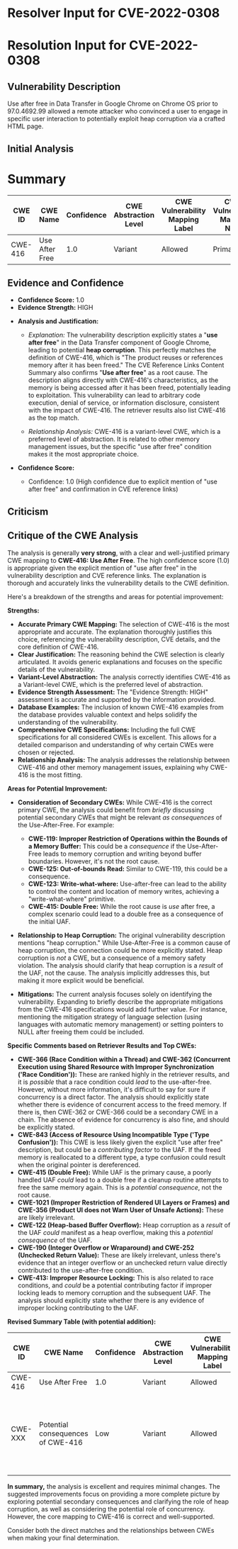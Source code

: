 # Resolver Input for CVE-2022-0308

# Resolution Input for CVE-2022-0308

## Vulnerability Description
Use after free in Data Transfer in Google Chrome on Chrome OS prior to 97.0.4692.99 allowed a remote attacker who convinced a user to engage in specific user interaction to potentially exploit heap corruption via a crafted HTML page.

## Initial Analysis
# Summary
| CWE ID | CWE Name | Confidence | CWE Abstraction Level | CWE Vulnerability Mapping Label | CWE-Vulnerability Mapping Notes |
|---|---|---|---|---|---|
| CWE-416 | Use After Free | 1.0 | Variant | Allowed | Primary CWE |

## Evidence and Confidence

*   **Confidence Score:** 1.0
*   **Evidence Strength:** HIGH

- **Analysis and Justification:**  
  - *Explanation:* The vulnerability description explicitly states a "**use after free**" in the Data Transfer component of Google Chrome, leading to potential **heap corruption**. This perfectly matches the definition of CWE-416, which is "The product reuses or references memory after it has been freed." The CVE Reference Links Content Summary also confirms "**Use after free**" as a root cause. The description aligns directly with CWE-416's characteristics, as the memory is being accessed after it has been freed, potentially leading to exploitation. This vulnerability can lead to arbitrary code execution, denial of service, or information disclosure, consistent with the impact of CWE-416. The retriever results also list CWE-416 as the top match.
  
  - *Relationship Analysis:* CWE-416 is a variant-level CWE, which is a preferred level of abstraction. It is related to other memory management issues, but the specific "use after free" condition makes it the most appropriate choice.

- **Confidence Score:**  
  - Confidence: 1.0 (High confidence due to explicit mention of "use after free" and confirmation in CVE reference links)

## Criticism
## Critique of the CWE Analysis

The analysis is generally **very strong**, with a clear and well-justified primary CWE mapping to **CWE-416: Use After Free**. The high confidence score (1.0) is appropriate given the explicit mention of "use after free" in the vulnerability description and CVE reference links. The explanation is thorough and accurately links the vulnerability details to the CWE definition.

Here's a breakdown of the strengths and areas for potential improvement:

**Strengths:**

*   **Accurate Primary CWE Mapping:** The selection of CWE-416 is the most appropriate and accurate. The explanation thoroughly justifies this choice, referencing the vulnerability description, CVE details, and the core definition of CWE-416.
*   **Clear Justification:** The reasoning behind the CWE selection is clearly articulated.  It avoids generic explanations and focuses on the specific details of the vulnerability.
*   **Variant-Level Abstraction:** The analysis correctly identifies CWE-416 as a Variant-level CWE, which is the preferred level of abstraction.
*   **Evidence Strength Assessment:** The "Evidence Strength: HIGH" assessment is accurate and supported by the information provided.
*   **Database Examples:** The inclusion of known CWE-416 examples from the database provides valuable context and helps solidify the understanding of the vulnerability.
*   **Comprehensive CWE Specifications:** Including the full CWE specifications for all considered CWEs is excellent. This allows for a detailed comparison and understanding of why certain CWEs were chosen or rejected.
*   **Relationship Analysis:** The analysis addresses the relationship between CWE-416 and other memory management issues, explaining why CWE-416 is the most fitting.

**Areas for Potential Improvement:**

*   **Consideration of Secondary CWEs:** While CWE-416 is the correct primary CWE, the analysis could benefit from *briefly* discussing potential secondary CWEs that might be relevant *as consequences* of the Use-After-Free. For example:

    *   **CWE-119: Improper Restriction of Operations within the Bounds of a Memory Buffer:** This could be a *consequence* if the Use-After-Free leads to memory corruption and writing beyond buffer boundaries. However, it's not the root cause.
    *   **CWE-125: Out-of-bounds Read:** Similar to CWE-119, this could be a consequence.
    *   **CWE-123: Write-what-where:** Use-after-free can lead to the ability to control the content and location of memory writes, achieving a "write-what-where" primitive.
    *   **CWE-415: Double Free:** While the root cause is *use* after free, a complex scenario could lead to a double free as a consequence of the initial UAF.
*   **Relationship to Heap Corruption:** The original vulnerability description mentions "heap corruption." While Use-After-Free is a common cause of heap corruption, the connection could be more explicitly stated. Heap corruption is *not* a CWE, but a consequence of a memory safety violation. The analysis should clarify that heap corruption is a *result* of the UAF, not the cause. The analysis implicitly addresses this, but making it more explicit would be beneficial.
*   **Mitigations:** The current analysis focuses solely on identifying the vulnerability. Expanding to briefly describe the appropriate mitigations from the CWE-416 specifications would add further value. For instance, mentioning the mitigation strategy of language selection (using languages with automatic memory management) or setting pointers to NULL after freeing them could be included.

**Specific Comments based on Retriever Results and Top CWEs:**

*   **CWE-366 (Race Condition within a Thread) and CWE-362 (Concurrent Execution using Shared Resource with Improper Synchronization ('Race Condition')):** These are ranked highly in the retriever results, and it is *possible* that a race condition could *lead* to the use-after-free. However, without more information, it's difficult to say for sure if concurrency is a direct factor. The analysis should explicitly state whether there is evidence of concurrent access to the freed memory. If there is, then CWE-362 or CWE-366 could be a secondary CWE in a chain. The absence of evidence for concurrency is also fine, and should be explicitly stated.
*   **CWE-843 (Access of Resource Using Incompatible Type ('Type Confusion')):** This CWE is less likely given the explicit "use after free" description, but could be a *contributing factor* to the UAF. If the freed memory is reallocated to a different type, a type confusion could result when the original pointer is dereferenced.
*   **CWE-415 (Double Free):**  While UAF is the primary cause, a poorly handled UAF *could* lead to a double free if a cleanup routine attempts to free the same memory again. This is a *potential consequence*, not the root cause.
*   **CWE-1021 (Improper Restriction of Rendered UI Layers or Frames) and CWE-356 (Product UI does not Warn User of Unsafe Actions):** These are likely irrelevant.
*   **CWE-122 (Heap-based Buffer Overflow):**  Heap corruption as a *result* of the UAF *could* manifest as a heap overflow, making this a *potential consequence* of the UAF.
*   **CWE-190 (Integer Overflow or Wraparound) and CWE-252 (Unchecked Return Value):** These are likely irrelevant, unless there's evidence that an integer overflow or an unchecked return value directly contributed to the use-after-free condition.
*   **CWE-413: Improper Resource Locking:** This is also related to race conditions, and *could* be a potential contributing factor if improper locking leads to memory corruption and the subsequent UAF. The analysis should explicitly state whether there is any evidence of improper locking contributing to the UAF.

**Revised Summary Table (with potential addition):**

| CWE ID | CWE Name | Confidence | CWE Abstraction Level | CWE Vulnerability Mapping Label | CWE-Vulnerability Mapping Notes |
|---|---|---|---|---|---|
| CWE-416 | Use After Free | 1.0 | Variant | Allowed | Primary CWE |
| CWE-XXX | Potential consequences of CWE-416 | Low | Variant | Allowed | Further investigation is required to confirm if the exploitation of UAF leads to this condition  |

**In summary,** the analysis is excellent and requires minimal changes. The suggested improvements focus on providing a more complete picture by exploring potential secondary consequences and clarifying the role of heap corruption, as well as considering the potential role of concurrency. However, the core mapping to CWE-416 is correct and well-supported.

Consider both the direct matches and the relationships between CWEs
when making your final determination.
        